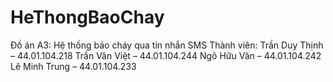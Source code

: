 # HeThongBaoChay
Đồ án A3: Hệ thống báo cháy qua tin nhắn SMS Thành viên: Trần Duy Thịnh – 44.01.104.218 Trần Văn Việt  – 44.01.104.244 Ngô Hữu Văn    – 44.01.104.242 Lê Minh Trung  – 44.01.104.233
